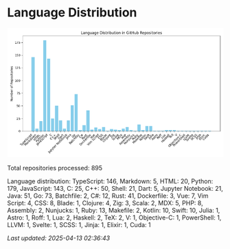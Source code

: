 # Language Distribution

![Language Distribution Chart](language_distribution_bar_chart.png)

Total repositories processed: 895

Language distribution:
TypeScript: 146, Markdown: 5, HTML: 20, Python: 179, JavaScript: 143, C: 25, C++: 50, Shell: 21, Dart: 5, Jupyter Notebook: 21, Java: 51, Go: 73, Batchfile: 2, C#: 12, Rust: 41, Dockerfile: 3, Vue: 7, Vim Script: 4, CSS: 8, Blade: 1, Clojure: 4, Zig: 3, Scala: 2, MDX: 5, PHP: 8, Assembly: 2, Nunjucks: 1, Ruby: 13, Makefile: 2, Kotlin: 10, Swift: 10, Julia: 1, Astro: 1, Roff: 1, Lua: 2, Haskell: 2, TeX: 2, V: 1, Objective-C: 1, PowerShell: 1, LLVM: 1, Svelte: 1, SCSS: 1, Jinja: 1, Elixir: 1, Cuda: 1


_Last updated: 2025-04-13 02:36:43_
